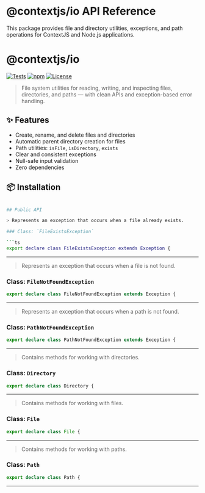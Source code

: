 # @contextjs/io API Reference

This package provides file and directory utilities, exceptions, and path operations for ContextJS and Node.js applications.

# @contextjs/io

[![Tests](https://github.com/contextjs/context/actions/workflows/tests.yaml/badge.svg?branch=main)](https://github.com/contextjs/context/actions/workflows/tests.yaml)
[![npm](https://badgen.net/npm/v/@contextjs/io?cache=300)](https://www.npmjs.com/package/@contextjs/io)
[![License](https://badgen.net/static/license/MIT)](https://github.com/contextjs/context/blob/main/LICENSE)

> File system utilities for reading, writing, and inspecting files, directories, and paths — with clean APIs and exception-based error handling.

## ✨ Features

- Create, rename, and delete files and directories
- Automatic parent directory creation for files
- Path utilities: `isFile`, `isDirectory`, `exists`
- Clear and consistent exceptions
- Null-safe input validation
- Zero dependencies

## 📦 Installation

```bash

## Public API

> Represents an exception that occurs when a file already exists.

### Class: `FileExistsException`

```ts
export declare class FileExistsException extends Exception {
```
---

> Represents an exception that occurs when a file is not found.

### Class: `FileNotFoundException`

```ts
export declare class FileNotFoundException extends Exception {
```
---

> Represents an exception that occurs when a path is not found.

### Class: `PathNotFoundException`

```ts
export declare class PathNotFoundException extends Exception {
```
---

> Contains methods for working with directories.

### Class: `Directory`

```ts
export declare class Directory {
```
---

> Contains methods for working with files.

### Class: `File`

```ts
export declare class File {
```
---

> Contains methods for working with paths.

### Class: `Path`

```ts
export declare class Path {
```
---
